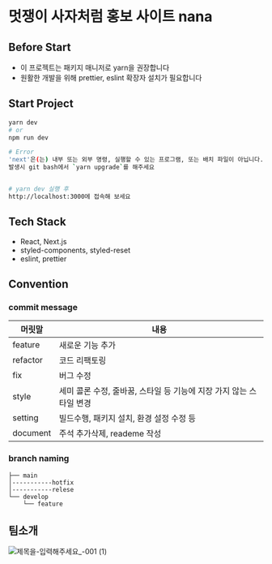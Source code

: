 # 멋쟁이 사자처럼 홍보 사이트 nana

## Before Start

- 이 프로젝트는 패키지 매니저로 yarn을 권장합니다
- 원활한 개발을 위해 prettier, eslint 확장자 설치가 필요합니다

## Start Project

```bash
yarn dev
# or
npm run dev

# Error
'next'은(는) 내부 또는 외부 명령, 실행할 수 있는 프로그램, 또는 배치 파일이 아닙니다.
발생시 git bash에서 `yarn upgrade`를 해주세요


# yarn dev 실행 후
http://localhost:3000에 접속해 보세요
```

## Tech Stack

- React, Next.js
- styled-components, styled-reset
- eslint, prettier

## Convention

### commit message
|머릿말|내용|
|------|---|
|feature|새로운 기능 추가|
|refactor|코드 리팩토링|
|fix|버그 수정|
|style|세미 콜론 수정, 줄바꿈, 스타일 등 기능에 지장 가지 않는 스타일 변경|
|setting|빌드수행, 패키지 설치, 환경 설정 수정 등|
|document|주석 추가삭제, reademe 작성|

### branch naming
```
├── main
│-----------hotfix
│-----------relese
└── develop
    └── feature
```

## 팀소개
![제목을-입력해주세요_-001 (1)](https://user-images.githubusercontent.com/61998801/154003336-baafc005-def3-4dab-9d47-4e58ebe960d2.jpg)


